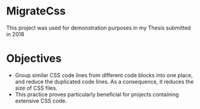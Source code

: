 # MigrateCss
This project was used for demonstration purposes in my Thesis submitted in 2018

# Objectives
- Group similar CSS code lines from different code blocks into one place, and reduce the duplicated code lines. As a consequence, it reduces the size of CSS files.
- This practice proves particularly beneficial for projects containing extensive CSS code.
